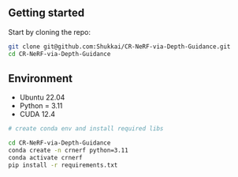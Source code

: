 ## Getting started

Start by cloning the repo:

```bash
git clone git@github.com:Shukkai/CR-NeRF-via-Depth-Guidance.git
cd CR-NeRF-via-Depth-Guidance
```

## Environment

- Ubuntu 22.04
- Python = 3.11
- CUDA 12.4

```bash
# create conda env and install required libs 

cd CR-NeRF-via-Depth-Guidance
conda create -n crnerf python=3.11
conda activate crnerf
pip install -r requirements.txt




